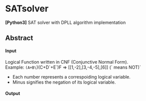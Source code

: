 # SATsolver
**[Python3]** SAT solver with DPLL algorithm implementation

## Abstract
  #### Input  
  Logical Function written in CNF (Conjunctive Normal Form).  
  Example: `(A+B\`)(C+D\`+E\`)F => [[1,-2],[3,-4,-5],[6]] (\` means NOT)`
  - Each number represents a correspoiding logical variable.
  - Minus signifies the negation of its logical variable.
  
  #### Output
